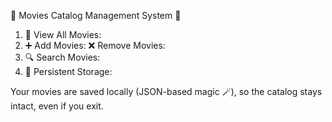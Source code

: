 🎥 Movies Catalog Management System 🍿

1. 📜 View All Movies:
2. ➕ Add Movies:
❌ Remove Movies:
4. 🔍 Search Movies:
5. 💾 Persistent Storage:

Your movies are saved locally (JSON-based magic 🪄), so the catalog stays intact, even if you exit.

